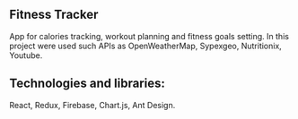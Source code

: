 ## Fitness Tracker
App for calories tracking, workout planning and fitness goals setting. In this project were used such APIs as OpenWeatherMap, Sypexgeo, Nutritionix, Youtube. 

## Technologies and libraries:
React, Redux, Firebase, Chart.js, Ant Design.

